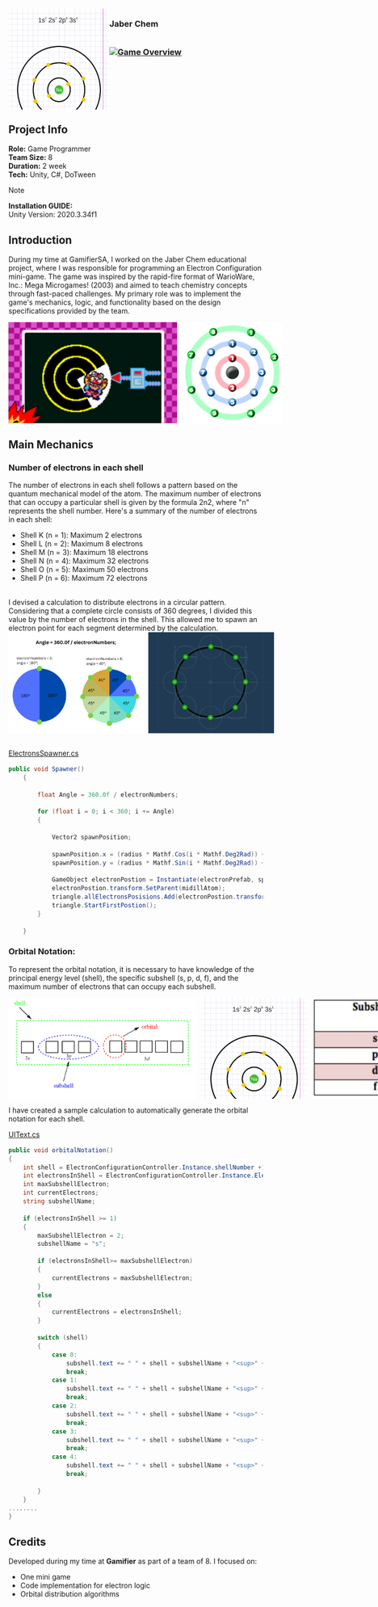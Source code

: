 <!-- PROJECT LOGO -->
<div>
  <h3>
    <img align="left" width="200" height="200" src="Assets/images/Screenshot 2024-01-29 110631.png"><br/>
    Jaber Chem
<br/>
<br/>
    
[![Game Overview](https://img.shields.io/badge/Watch-YouTube-red?logo=youtube&logoColor=white)](https://www.youtube.com/watch?v=YOUR_VIDEO_ID)


  </h3>
</div>   

<br/>
<br/>

<br/>

<br/>
<br/>

## Project Info
**Role:** Game Programmer
<br/>
**Team Size:** 8
<br/>
**Duration:** 2 week
<br/>
**Tech:** Unity, C#, DoTween

> [!NOTE]
> **Installation GUIDE:**
> <br/>
> Unity Version: 2020.3.34f1



## Introduction

During my time at GamifierSA, I worked on the Jaber Chem educational project, where I was responsible for programming an Electron Configuration mini-game. The game was inspired by the rapid-fire format of WarioWare, Inc.: Mega Microgames! (2003) and aimed to teach chemistry concepts through fast-paced challenges. My primary role was to implement the game's mechanics, logic, and functionality based on the design specifications provided by the team.
<br/>
<div style="display: flex; gap: 10px;">
  <img src="Assets/images/Screenshot 2024-01-29 110729.png" height="200"/>
  <img src="Assets/images/unnamed.png" height="200"/>
</div>



##  Main Mechanics

### Number of electrons in each shell
The number of electrons in each shell follows a pattern based on the quantum mechanical model of the atom. The maximum number of electrons that can occupy a particular shell is given by the formula 2n2, where "n" represents the shell number.
Here's a summary of the number of electrons in each shell:
- Shell K (n = 1): Maximum 2 electrons
- Shell L (n = 2): Maximum 8 electrons
- Shell M (n = 3): Maximum 18 electrons
- Shell N (n = 4): Maximum 32 electrons
- Shell O (n = 5): Maximum 50 electrons
- Shell P (n = 6): Maximum 72 electrons
<br/>
I devised a calculation to distribute electrons in a circular pattern. Considering that a complete circle consists of 360 degrees, I divided this value by the number of electrons in the shell. This allowed me to spawn an electron point for each segment determined by the calculation.

<br/>

<div style="display: flex; gap: 10px;">
  <img src="Assets/images/White Blue Modern Pie Chart Graph.png" height="200"/>
  <img src="Assets/images/image-20240128-051135.png" height="200"/>
</div>
<br/>

[ElectronsSpawner.cs](https://github.com/weex1997/Jaber-Chem/blob/088739403c19c804110fa455946ae19c55676650/Assets/Scripts/ElectronsSpawner.cs#L24)

```csharp
public void Spawner()
    {

        float Angle = 360.0f / electronNumbers;

        for (float i = 0; i < 360; i += Angle)
        {

            Vector2 spawnPosition;

            spawnPosition.x = (radius * Mathf.Cos(i * Mathf.Deg2Rad)) + midillAtom.position.x;
            spawnPosition.y = (radius * Mathf.Sin(i * Mathf.Deg2Rad)) + midillAtom.position.y;

            GameObject electronPostion = Instantiate(electronPrefab, spawnPosition, Quaternion.identity);
            electronPostion.transform.SetParent(midillAtom);
            triangle.allElectronsPosisions.Add(electronPostion.transform);
            triangle.StartFirstPostion();
        }

    }
```

### Orbital Notation:

To represent the orbital notation, it is necessary to have knowledge of the principal energy level (shell), the specific subshell (s, p, d, f), and the maximum number of electrons that can occupy each subshell.
<br/>

<div style="display: flex; gap: 10px;">
  <img src="Assets/images/7363e220-6f7b-4f90-94a3-a505b9a13a5c-1658749759354016.png" height="200"/>
  <img src="Assets/images/Screenshot 2024-01-29 110631.png" height="200"/>
    <img src="Assets/images/1522190_569352_ans_4712394340c6455aa553633fcd6789dc.jpeg" height="200"/>
</div>

I have created a sample calculation to automatically generate the orbital notation for each shell. 

[UIText.cs](https://github.com/weex1997/Jaber-Chem/blob/5cf011c869a50b744692fbd7717edb91b78b8b79/Assets/Scripts/UIText.cs#L37)

```csharp
public void orbitalNotation()
{
    int shell = ElectronConfigurationController.Instance.shellNumber +1;
    int electronsInShell = ElectronConfigurationController.Instance.ElectronsInShell;
    int maxSubshellElectron;
    int currentElectrons;
    string subshellName;

    if (electronsInShell >= 1)
    {
        maxSubshellElectron = 2;
        subshellName = "s";

        if (electronsInShell>= maxSubshellElectron)
        {
            currentElectrons = maxSubshellElectron;
        }
        else
        {
            currentElectrons = electronsInShell;
        }

        switch (shell)
        {
            case 0:
                subshell.text += " " + shell + subshellName + "<sup>" + currentElectrons + "</sup>";
                break;
            case 1:
                subshell.text += " " + shell + subshellName + "<sup>" + currentElectrons + "</sup>";
                break;
            case 2:
                subshell.text += " " + shell + subshellName + "<sup>" + currentElectrons + "</sup>";
                break;
            case 3:
                subshell.text += " " + shell + subshellName + "<sup>" + currentElectrons + "</sup>";
                break;
            case 4:
                subshell.text += " " + shell + subshellName + "<sup>" + currentElectrons + "</sup>";
                break;

        }
    }
........
}
```

## Credits

Developed during my time at **Gamifier** as part of a team of 8. I focused on:
- One mini game
- Code implementation for electron logic
- Orbital distribution algorithms
